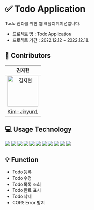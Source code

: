 # ✅ Todo Application
Todo 관리를 위한 웹 애플리케이션입니다.

- 프로젝트 명 : Todo Application
- 프로젝트 기간 : 2022.12.12 ~ 2022.12.18.


## 👤 Contributors

|김지현|
|:--:|
<img alt="김지현" src="https://avatars.githubusercontent.com/u/110890163?v=4.jpg" height="100" width="100">|
|[Kim-Jihyun1](https://github.com/Kim-Jihyun1)|


## 💻 Usage Technology

<img src="https://img.shields.io/badge/Java-007396?style=for-the-badge&logo=Java&logoColor=white">  <img src="https://img.shields.io/badge/spring boot-6DB33F?style=for-the-badge&logo=spring boot&logoColor=white">  <img src="https://img.shields.io/badge/SPRING DATA JPA-6DB33F?style=for-the-badge&logo=spring&logoColor=white"> <img src="https://img.shields.io/badge/spring rest docs-6DB33F?style=for-the-badge&logo=spring&logoColor=white">  <img src="https://img.shields.io/badge/JUnit5-25A162?style=for-the-badge&logo=JUnit5&logoColor=white">  <img src="https://img.shields.io/badge/mockito-41454A?style=for-the-badge&logo=mockito&logoColor=white">  <img src="https://img.shields.io/badge/asciidoctor-E40046?style=for-the-badge&logo=asciidoctor&logoColor=white">  <img src="https://img.shields.io/badge/gradle-02303A?style=for-the-badge&logo=gradle&logoColor=white">  <img src="https://img.shields.io/badge/MapStruct-4B4B77?style=for-the-badge&logo=mapstruct&logoColor=white">  <img src="https://img.shields.io/badge/Lombok-FF7800?style=for-the-badge&logo=lombok&logoColor=white">  <img src="https://img.shields.io/badge/H2-1E8CBE?style=for-the-badge&logo=h2&logoColor=white"> 


## 💡 Function

- Todo 등록
- Todo 수정
- Todo 목록 조회
- Todo 완료 표시
- Todo 삭제
- CORS Error 방지
